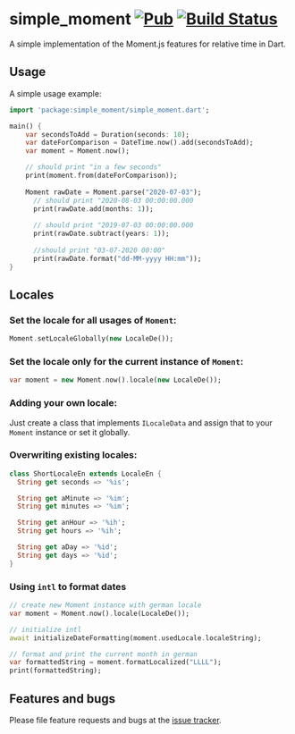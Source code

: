 # simple_moment [![Pub](https://img.shields.io/pub/v/simple_moment.svg)](https://pub.dartlang.org/packages/simple_moment) [![Build Status](https://travis-ci.org/rinukkusu/simple_moment.svg?branch=master)](https://travis-ci.org/rinukkusu/simple_moment)

A simple implementation of the Moment.js features for relative time in Dart.

## Usage

A simple usage example:

```dart
import 'package:simple_moment/simple_moment.dart';

main() {
    var secondsToAdd = Duration(seconds: 10);
    var dateForComparison = DateTime.now().add(secondsToAdd);
    var moment = Moment.now();

    // should print "in a few seconds"
    print(moment.from(dateForComparison));
    
    Moment rawDate = Moment.parse("2020-07-03");
      // should print "2020-08-03 00:00:00.000
      print(rawDate.add(months: 1));
    
      // should print "2019-07-03 00:00:00.000
      print(rawDate.subtract(years: 1));
    
      //should print "03-07-2020 00:00"
      print(rawDate.format("dd-MM-yyyy HH:mm"));
}
```

## Locales

### Set the locale for all usages of `Moment`:

```dart
Moment.setLocaleGlobally(new LocaleDe());
```

### Set the locale only for the current instance of `Moment`:

```dart
var moment = new Moment.now().locale(new LocaleDe());
```

### Adding your own locale:

Just create a class that implements `ILocaleData` and assign that to your `Moment` instance or set it globally.


### Overwriting existing locales:

```dart
class ShortLocaleEn extends LocaleEn {
  String get seconds => '%is';

  String get aMinute => '%im';
  String get minutes => '%im';

  String get anHour => '%ih';
  String get hours => '%ih';

  String get aDay => '%id';
  String get days => '%id';
}
```

### Using `intl` to format dates

```dart
// create new Moment instance with german locale
var moment = Moment.now().locale(LocaleDe());

// initialize intl
await initializeDateFormatting(moment.usedLocale.localeString);

// format and print the current month in german
var formattedString = moment.formatLocalized("LLLL");
print(formattedString);
```

## Features and bugs

Please file feature requests and bugs at the [issue tracker][tracker].

[tracker]: https://github.com/rinukkusu/simple_moment/issues
